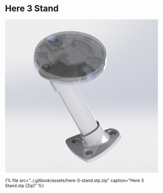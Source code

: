 # Here 3 Stand

![](../.gitbook/assets/here-3-stand-square.jpg)

{% file src="../.gitbook/assets/here-3-stand.stp.zip" caption="Here 3 Stand.stp \(Zip\)" %}



